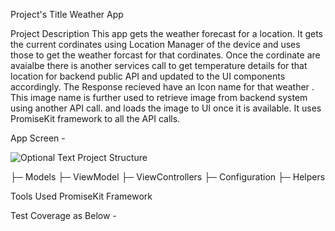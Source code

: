 Project's Title
Weather App

Project Description
This app gets the weather forecast for a location.
It gets the current cordinates using Location Manager of the device and uses those  to get the weather forcast for that cordinates.
Once the cordinate are avaialbe there is another services call to get temperature details for that location for backend public API and updated to the UI components accordingly. 
The Response recieved have an Icon name for that weather . This image name is further used to  retrieve image from backend system using another API call.
and loads the image  to UI once it is available.
It uses PromiseKit framework to  all the API calls.

App Screen - 

![Optional Text](../development/Coverage/Screenshot.png)
Project Structure

├─ Models
├─ ViewModel
├─ ViewControllers
├─ Configuration
├─ Helpers

Tools Used
PromiseKit Framework


Test Coverage as Below - 

